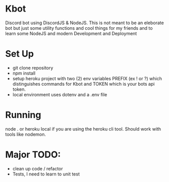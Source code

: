 # Kbot
Discord bot using DiscordJS & NodeJS. This is not meant to be an eleborate bot but just some utility functions and cool things for my friends and to learn some NodeJS and modern Development and Deployment

# Set Up
- git clone repository
- npm install
- setup heroku project with two (2) env variables PREFIX (ex ! or ?) which distinguishes commands for Kbot and TOKEN which is your bots api token.
- local environment uses dotenv and a .env file

# Running
node . or heroku local if you are using the heroku cli tool. Should work with tools like nodemon.

# Major TODO:
- clean up code / refactor
- Tests, I need to learn to unit test
